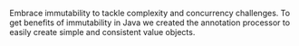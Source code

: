 Embrace immutability to tackle complexity and concurrency challenges.
To get benefits of immutability in Java we created the annotation processor
to easily create simple and consistent value objects.